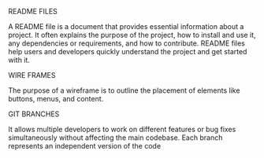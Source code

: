 README FILES

A README file is a document that provides essential information about a project. It often explains the purpose of the project, how to install and use it, any dependencies or requirements, and how to contribute. README files help users and developers quickly understand the project and get started with it.

WIRE FRAMES

The purpose of a wireframe is to outline the placement of elements like buttons, menus, and content.

GIT BRANCHES

It allows multiple developers to work on different features or bug fixes simultaneously without affecting the main codebase. Each branch represents an independent version of the code
